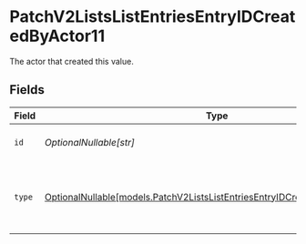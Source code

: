# PatchV2ListsListEntriesEntryIDCreatedByActor11

The actor that created this value.


## Fields

| Field                                                                                                                                          | Type                                                                                                                                           | Required                                                                                                                                       | Description                                                                                                                                    |
| ---------------------------------------------------------------------------------------------------------------------------------------------- | ---------------------------------------------------------------------------------------------------------------------------------------------- | ---------------------------------------------------------------------------------------------------------------------------------------------- | ---------------------------------------------------------------------------------------------------------------------------------------------- |
| `id`                                                                                                                                           | *OptionalNullable[str]*                                                                                                                        | :heavy_minus_sign:                                                                                                                             | An ID to identify the actor.                                                                                                                   |
| `type`                                                                                                                                         | [OptionalNullable[models.PatchV2ListsListEntriesEntryIDCreatedByActorType11]](../models/patchv2listslistentriesentryidcreatedbyactortype11.md) | :heavy_minus_sign:                                                                                                                             | The type of actor. [Read more information on actor types here](/docs/actors).                                                                  |
